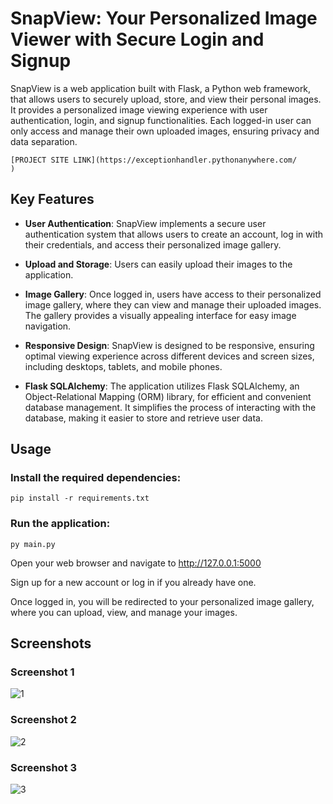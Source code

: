 # SnapView: Your Personalized Image Viewer with Secure Login and Signup

SnapView is a web application built with Flask, a Python web framework, that allows users to securely upload, store, and view their personal images. It provides a personalized image viewing experience with user authentication, login, and signup functionalities. Each logged-in user can only access and manage their own uploaded images, ensuring privacy and data separation.
```commandline
[PROJECT SITE LINK](https://exceptionhandler.pythonanywhere.com/
)
```
## Key Features

+ **User Authentication**: SnapView implements a secure user authentication system that allows users to create an account, log in with their credentials, and access their personalized image gallery.

+ **Upload and Storage**: Users can easily upload their images to the application.

+ **Image Gallery**: Once logged in, users have access to their personalized image gallery, where they can view and manage their uploaded images. The gallery provides a visually appealing interface for easy image navigation.

+ **Responsive Design**: SnapView is designed to be responsive, ensuring optimal viewing experience across different devices and screen sizes, including desktops, tablets, and mobile phones.

+ **Flask SQLAlchemy**: The application utilizes Flask SQLAlchemy, an Object-Relational Mapping (ORM) library, for efficient and convenient database management. It simplifies the process of interacting with the database, making it easier to store and retrieve user data.

## Usage

### Install the required dependencies:
```
pip install -r requirements.txt
```
### Run the application:
```
py main.py
```
Open your web browser and navigate to http://127.0.0.1:5000

Sign up for a new account or log in if you already have one.

Once logged in, you will be redirected to your personalized image gallery, where you can upload, view, and manage your images.

## Screenshots

### Screenshot 1
![1](https://github.com/Rajkumar0819/Flask-PhotoApp/assets/113299030/aeee51c2-58f9-45f2-9369-a6ffeb6ed7d7)

### Screenshot 2
![2](https://github.com/Rajkumar0819/Flask-PhotoApp/assets/113299030/60a8e2eb-6abf-4153-82b5-e7d52ace6022)

### Screenshot 3
![3](https://github.com/Rajkumar0819/Flask-PhotoApp/assets/113299030/c9bbd58d-c817-46ba-a8f5-06285c85e296)

